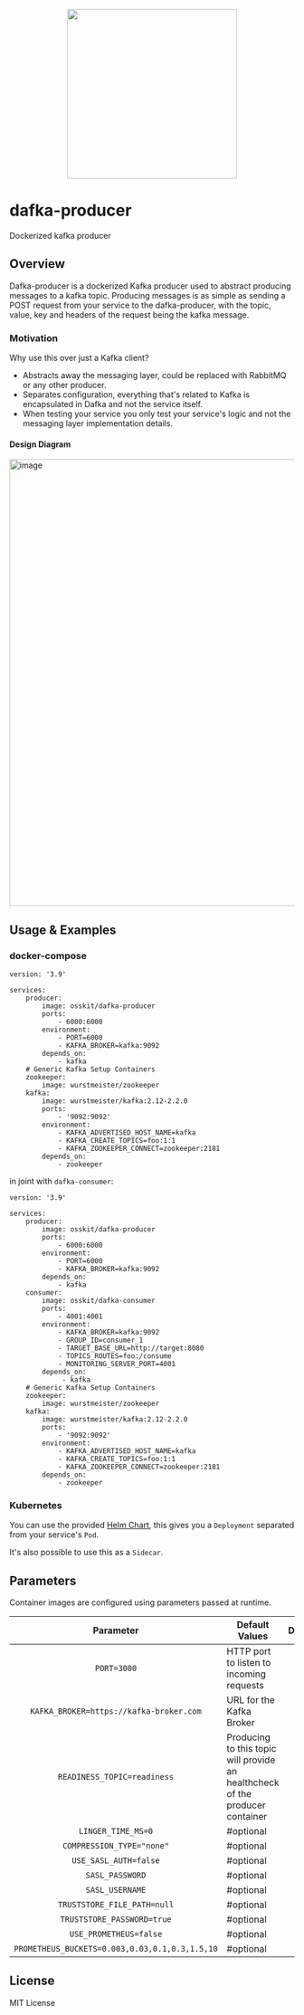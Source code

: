 <p align="center">
  <img width="300" height="300" src="https://user-images.githubusercontent.com/15312980/175078334-f284f44e-0366-4e24-8f09-5301b098ea64.svg"/>
 </p>
 
# dafka-producer
Dockerized kafka producer

## Overview
Dafka-producer is a dockerized Kafka producer used to abstract producing messages to a kafka topic.
Producing messages is as simple as sending a POST request from your service to the dafka-producer, with the topic, value, key and headers of the request being the kafka message.

### Motivation
Why use this over just a Kafka client?
* Abstracts away the messaging layer, could be replaced with RabbitMQ or any other producer.
* Separates configuration, everything that's related to Kafka is encapsulated in Dafka and not the service itself.
* When testing your service you only test your service's logic and not the messaging layer implementation details.

#### Design Diagram
<img width="790" alt="image" src="https://user-images.githubusercontent.com/15312980/175814041-9991f7d5-830c-4e3f-9b2b-ad3e33228946.png">

## Usage & Examples

### docker-compose
```
version: '3.9'

services:
    producer:
        image: osskit/dafka-producer
        ports:
            - 6000:6000
        environment:
            - PORT=6000
            - KAFKA_BROKER=kafka:9092
        depends_on:
            - kafka
    # Generic Kafka Setup Containers
    zookeeper:
        image: wurstmeister/zookeeper
    kafka:
        image: wurstmeister/kafka:2.12-2.2.0
        ports:
            - '9092:9092'
        environment:
            - KAFKA_ADVERTISED_HOST_NAME=kafka
            - KAFKA_CREATE_TOPICS=foo:1:1
            - KAFKA_ZOOKEEPER_CONNECT=zookeeper:2181
        depends_on:
            - zookeeper
```
in joint with `dafka-consumer`:
```
version: '3.9'

services:
    producer:
        image: osskit/dafka-producer
        ports:
            - 6000:6000
        environment:
            - PORT=6000
            - KAFKA_BROKER=kafka:9092
        depends_on:
            - kafka
    consumer:
        image: osskit/dafka-consumer
        ports:
            - 4001:4001
        environment:
            - KAFKA_BROKER=kafka:9092
            - GROUP_ID=consumer_1
            - TARGET_BASE_URL=http://target:8080
            - TOPICS_ROUTES=foo:/consume
            - MONITORING_SERVER_PORT=4001
        depends_on:
             - kafka
    # Generic Kafka Setup Containers
    zookeeper:
        image: wurstmeister/zookeeper
    kafka:
        image: wurstmeister/kafka:2.12-2.2.0
        ports:
            - '9092:9092'
        environment:
            - KAFKA_ADVERTISED_HOST_NAME=kafka
            - KAFKA_CREATE_TOPICS=foo:1:1
            - KAFKA_ZOOKEEPER_CONNECT=zookeeper:2181
        depends_on:
            - zookeeper
```

### Kubernetes
You can use the provided [Helm Chart](https://github.com/osskit/dafka-producer-helm-chart), this gives you a `Deployment` separated from your service's `Pod`.

It's also possible to use this as a `Sidecar`.
## Parameters

Container images are configured using parameters passed at runtime.

| Parameter | Default Values | Description
| :----: | --- | ---- |
| `PORT=3000` | HTTP port to listen to incoming requests | | 
| `KAFKA_BROKER=https://kafka-broker.com` | URL for the Kafka Broker | | 
| `READINESS_TOPIC=readiness` | Producing to this topic will provide an healthcheck of the producer container | |
| `LINGER_TIME_MS=0` |  #optional | |
| `COMPRESSION_TYPE="none"` | #optional | |
| `USE_SASL_AUTH=false` | #optional | |
| `SASL_PASSWORD` | #optional | |
| `SASL_USERNAME` | #optional | |
| `TRUSTSTORE_FILE_PATH=null` | #optional | |
| `TRUSTSTORE_PASSWORD=true` | #optional | |
| `USE_PROMETHEUS=false` | #optional | |
| `PROMETHEUS_BUCKETS=0.003,0.03,0.1,0.3,1.5,10` | #optional | |

## License
MIT License
